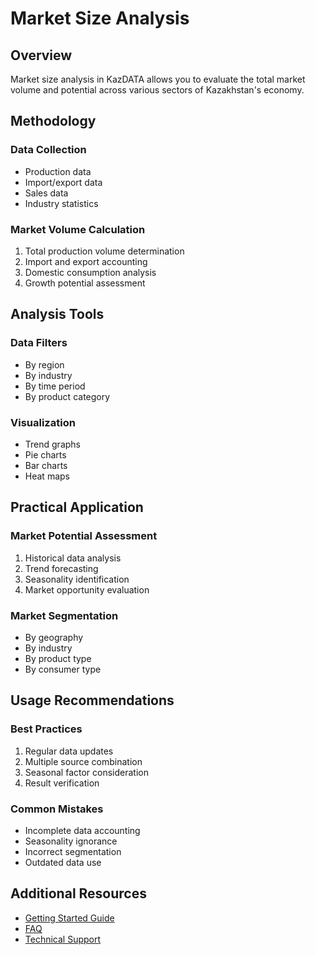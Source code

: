 # Market Size Analysis

## Overview

Market size analysis in KazDATA allows you to evaluate the total market volume and potential across various sectors of Kazakhstan's economy.

## Methodology

### Data Collection
- Production data
- Import/export data
- Sales data
- Industry statistics

### Market Volume Calculation
1. Total production volume determination
2. Import and export accounting
3. Domestic consumption analysis
4. Growth potential assessment

## Analysis Tools

### Data Filters
- By region
- By industry
- By time period
- By product category

### Visualization
- Trend graphs
- Pie charts
- Bar charts
- Heat maps

## Practical Application

### Market Potential Assessment
1. Historical data analysis
2. Trend forecasting
3. Seasonality identification
4. Market opportunity evaluation

### Market Segmentation
- By geography
- By industry
- By product type
- By consumer type

## Usage Recommendations

### Best Practices
1. Regular data updates
2. Multiple source combination
3. Seasonal factor consideration
4. Result verification

### Common Mistakes
- Incomplete data accounting
- Seasonality ignorance
- Incorrect segmentation
- Outdated data use

## Additional Resources

- [Getting Started Guide](../getting-started/quick-start.md)
- [FAQ](../getting-started/faq.md)
- [Technical Support](../support/contact.md)
